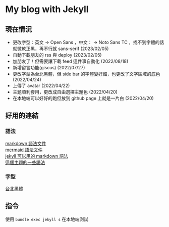 # My blog with Jekyll

## 現在情況
- 更改字型：英文 -> Open Sans ，中文： -> Noto Sans TC ，找不到字體的話就微軟正黑，再不行就 sans-serif (2023/02/05)
- 自動下載朋友的 rss 與 deploy (2023/02/05)
- 加朋友了！但需要讓下載 feed 這件事自動化 (2022/08/18)
- 新增留言功能(giscus) (2022/07/27)
- 更改字型為台北黑體，但 side bar 的字體變好細，也更改了文字區域的底色 (2022/04/24)
- 上傳了 avatar (2022/04/22)
- 主題順利套用，更改成自由選擇主題色 (2022/04/20)
- 在本地端可以好好的跑但放到 github page 上就是一片白 (2022/04/20)

## 好用的連結
### 語法
[markdown 語法文件](https://markdown.tw/#em) <br>
[mermaid 語法文件](https://mermaid.js.org/syntax/flowchart.html) <br>
[jekyll 可以用的 markdown 語法](https://www.markdownguide.org/tools/jekyll/)<br>
[這個主題的一些語法](https://chirpy.cotes.page/posts/write-a-new-post/)

### 字型
[台北黑體](https://sites.google.com/view/jtfoundry/)<br>

## 指令
使用 `bundle exec jekyll s` 在本地端測試
